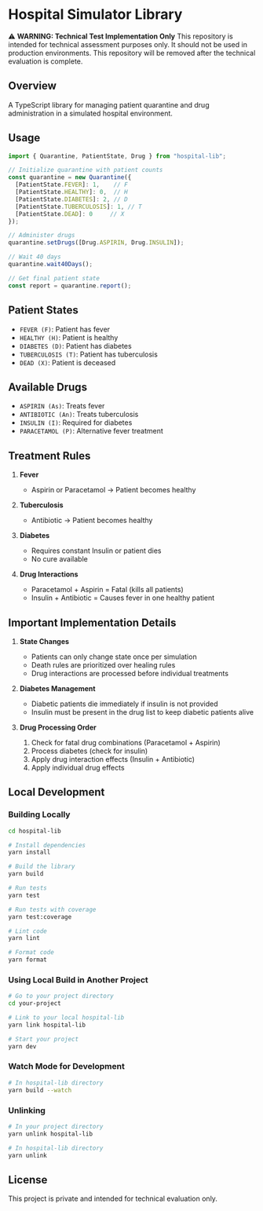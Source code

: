 # Hospital Simulator Library

⚠️ **WARNING: Technical Test Implementation Only**
This repository is intended for technical assessment purposes only. It should not be 
used in production environments. This repository will be removed after the technical 
evaluation is complete.

## Overview

A TypeScript library for managing patient quarantine and drug administration in a simulated hospital environment.

## Usage

```typescript
import { Quarantine, PatientState, Drug } from "hospital-lib";

// Initialize quarantine with patient counts
const quarantine = new Quarantine({
  [PatientState.FEVER]: 1,    // F
  [PatientState.HEALTHY]: 0,  // H
  [PatientState.DIABETES]: 2, // D
  [PatientState.TUBERCULOSIS]: 1, // T
  [PatientState.DEAD]: 0     // X
});

// Administer drugs
quarantine.setDrugs([Drug.ASPIRIN, Drug.INSULIN]);

// Wait 40 days
quarantine.wait40Days();

// Get final patient state
const report = quarantine.report();
```

## Patient States

- `FEVER (F)`: Patient has fever
- `HEALTHY (H)`: Patient is healthy
- `DIABETES (D)`: Patient has diabetes
- `TUBERCULOSIS (T)`: Patient has tuberculosis
- `DEAD (X)`: Patient is deceased

## Available Drugs

- `ASPIRIN (As)`: Treats fever
- `ANTIBIOTIC (An)`: Treats tuberculosis
- `INSULIN (I)`: Required for diabetes
- `PARACETAMOL (P)`: Alternative fever treatment

## Treatment Rules

1. **Fever**
   - Aspirin or Paracetamol -> Patient becomes healthy

2. **Tuberculosis**
   - Antibiotic -> Patient becomes healthy

3. **Diabetes**
   - Requires constant Insulin or patient dies
   - No cure available

4. **Drug Interactions**
   - Paracetamol + Aspirin = Fatal (kills all patients)
   - Insulin + Antibiotic = Causes fever in one healthy patient

## Important Implementation Details

1. **State Changes**
   - Patients can only change state once per simulation
   - Death rules are prioritized over healing rules
   - Drug interactions are processed before individual treatments

2. **Diabetes Management**
   - Diabetic patients die immediately if insulin is not provided
   - Insulin must be present in the drug list to keep diabetic patients alive

3. **Drug Processing Order**
   1. Check for fatal drug combinations (Paracetamol + Aspirin)
   2. Process diabetes (check for insulin)
   3. Apply drug interaction effects (Insulin + Antibiotic)
   4. Apply individual drug effects

## Local Development

### Building Locally

```bash
cd hospital-lib

# Install dependencies
yarn install

# Build the library
yarn build

# Run tests
yarn test

# Run tests with coverage
yarn test:coverage

# Lint code
yarn lint

# Format code
yarn format
```

### Using Local Build in Another Project

```bash
# Go to your project directory
cd your-project

# Link to your local hospital-lib
yarn link hospital-lib

# Start your project
yarn dev
```

### Watch Mode for Development

```bash
# In hospital-lib directory
yarn build --watch
```

### Unlinking

```bash
# In your project directory
yarn unlink hospital-lib

# In hospital-lib directory
yarn unlink
```

## License

This project is private and intended for technical evaluation only.
